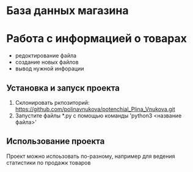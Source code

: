 # База данных магазина
# Работа с информацией о товарах
- редоктирование файла
- создание новых файлов
- вывод нужной инфорации


## Установка и запуск проекта

1. Склонировать ркпозиторий: https://github.com/polinavnukova/potenchial_Plina_Vnukova.git
2. Запустите файлы *.py с помощью команды 'python3 <название файла>'

## Использование проекта

Проект можно испоьзовать по-разному, например для ведения статистики по продажк товаров
